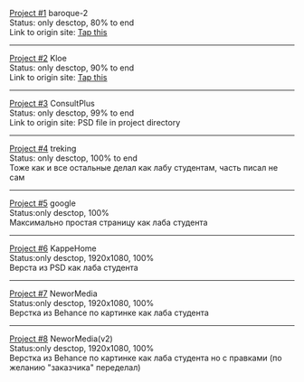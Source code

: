 [Project #1](https://nikolya-y.github.io/site1____baroque-2/) baroque-2<br>
Status: only desctop, 80% to end <br>
Link to origin site: [Tap this](http://demo2.drfuri.com/baroque2/)

<hr>


[Project #2](https://nikolya-y.github.io/site2____KloE/) Kloe <br>
Status: only desctop, 90% to end <br>
Link to origin site: [Tap this](https://kloe.qodeinteractive.com/shop-home/)

<hr>


[Project #3](https://nikolya-y.github.io/site3____21_Consult%20plus%20ver.%202____17.01.2020/) ConsultPlus <br>
Status: only desctop, 99% to end <br>
Link to origin site: PSD file in project directory

<hr>

[Project #4](https://nikolya-y.github.io/Trekking/index.html) treking <br>
Status: only desctop, 100% to end <br>
Тоже как и все остальные делал как лабу студентам, часть писал не сам

<hr>

[Project #5](https://nikolya-y.github.io/google/index.html) google<br>
Status:only desctop, 100%<br>
Максимально простая страницу как лаба студента

<hr>

[Project #6](https://nikolya-y.github.io/KappeHome/index.html) KappeHome<br>
Status:only desctop, 1920x1080, 100%<br>
Верста из PSD как лаба студента

<hr>

[Project #7](https://nikolya-y.github.io/NeworMedia/index.html) NeworMedia<br>
Status:only desctop, 1920x1080, 100%<br>
Верстка из Behanсe по картинке как лаба студента

<hr>

[Project #8](https://nikolya-y.github.io/NeworMedia(v2)/index.html) NeworMedia(v2)<br>
Status:only desctop, 1920x1080, 100%<br>
Верстка из Behanсe по картинке как лаба студента но с правками (по желанию "заказчика" переделал)
